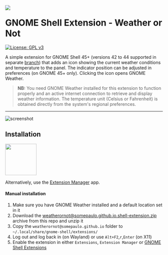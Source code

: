 <img align="left" src="https://gitlab.gnome.org/GNOME/gnome-weather/-/raw/main/data/icons/org.gnome.Weather.svg">

# GNOME Shell Extension - Weather or Not

[![License: GPL v3](https://img.shields.io/badge/License-GPL%20v3-blue.svg)](https://www.gnu.org/licenses/gpl-3.0)

A simple extension for GNOME Shell 45+ (versions 42 to 44 supported in separate [branch](https://github.com/somepaulo/GNOME-Shell-extension-Weather-or-Not/tree/42-44)) that adds an icon showing the current weather conditions and temperature to the panel. The indicator position can be adjusted in preferences (on GNOME 45+ only). Clicking the icon opens GNOME Weather.

> **NB:** You need GNOME Weather installed for this extension to function properly and an active internet connection to retrieve and display weather information.
> The temperature unit (Celsius or Fahrenheit) is obtained directly from the system's regional preferences.
______

![screenshot](https://github.com/somepaulo/GNOME-Shell-extension-Weather-or-Not/assets/15643750/f936179b-3f69-4c77-b4a1-1b3cc6c3b133)

## Installation
[<img src="https://user-images.githubusercontent.com/15643750/212080370-77899e64-bae8-43f1-b67a-fc946785c4b3.png" height="100">](https://extensions.gnome.org/extension/5660/weather-or-not/)

Alternatively, use the [Extension Manager](https://github.com/mjakeman/extension-manager) app.

#### Manual installation
1. Make sure you have GNOME Weather installed and a default location set in it
2. Download the [weatherornot@somepaulo.github.io.shell-extension.zip](https://github.com/somepaulo/GNOME-Shell-extension-Weather-or-Not/blob/main/weatherornot%40somepaulo.github.io.shell-extension.zip) archive from this repo and unzip it
3. Copy the `weatherornot@somepaulo.github.io` folder to `~/.local/share/gnome-shell/extensions/`
4. Log out and log back in (on Wayland) or use `Alt+F2`,`r`,`Enter` (on X11)
5. Enable the extension in either `Extensions`, `Extension Manager` or [GNOME Shell Extensions](https://extensions.gnome.org/local/)

